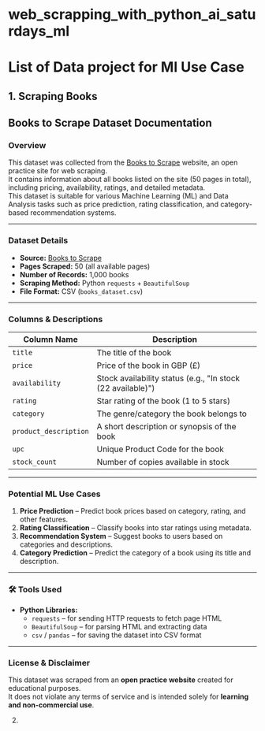 # web_scrapping_with_python_ai_saturdays_ml
# List of Data project for Ml Use Case

## 1. Scraping Books

## Books to Scrape Dataset Documentation

### Overview
This dataset was collected from the [Books to Scrape](https://books.toscrape.com/) website, an open practice site for web scraping.  
It contains information about all books listed on the site (50 pages in total), including pricing, availability, ratings, and detailed metadata.  
This dataset is suitable for various Machine Learning (ML) and Data Analysis tasks such as price prediction, rating classification, and category-based recommendation systems.

---

### Dataset Details

- **Source:** [Books to Scrape](https://books.toscrape.com/)
- **Pages Scraped:** 50 (all available pages)
- **Number of Records:** 1,000 books
- **Scraping Method:** Python `requests` + `BeautifulSoup`
- **File Format:** CSV (`books_dataset.csv`)

---

###  Columns & Descriptions

| Column Name       | Description |
|-------------------|-------------|
| `title`           | The title of the book |
| `price`           | Price of the book in GBP (£) |
| `availability`    | Stock availability status (e.g., "In stock (22 available)") |
| `rating`          | Star rating of the book (1 to 5 stars) |
| `category`        | The genre/category the book belongs to |
| `product_description` | A short description or synopsis of the book |
| `upc`             | Unique Product Code for the book |
| `stock_count`     | Number of copies available in stock |

---

### Potential ML Use Cases

1. **Price Prediction** – Predict book prices based on category, rating, and other features.  
2. **Rating Classification** – Classify books into star ratings using metadata.  
3. **Recommendation System** – Suggest books to users based on categories and descriptions.  
4. **Category Prediction** – Predict the category of a book using its title and description.  

---

### 🛠 Tools Used

- **Python Libraries:**  
  - `requests` – for sending HTTP requests to fetch page HTML  
  - `BeautifulSoup` – for parsing HTML and extracting data  
  - `csv` / `pandas` – for saving the dataset into CSV format  

---

###  License & Disclaimer
This dataset was scraped from an **open practice website** created for educational purposes.  
It does not violate any terms of service and is intended solely for **learning and non-commercial use**.

2.
